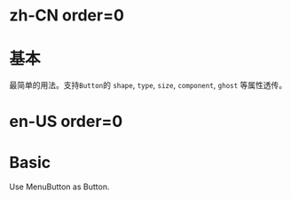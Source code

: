 # zh-CN order=0

# 基本

最简单的用法。支持`Button`的 `shape`, `type`, `size`, `component`, `ghost` 等属性透传。

# en-US order=0

# Basic

Use MenuButton as Button.
